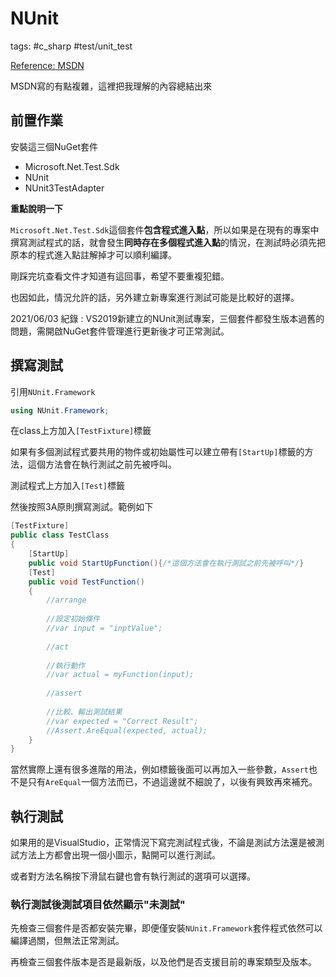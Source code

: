 #  NUnit

tags: #c_sharp #test/unit_test 

[Reference: MSDN](https://docs.microsoft.com/zh-tw/dotnet/core/testing/unit-testing-with-nunit)

MSDN寫的有點複雜，這裡把我理解的內容總結出來

## 前置作業

安裝這三個NuGet套件

* Microsoft.Net.Test.Sdk
* NUnit
* NUnit3TestAdapter

**重點說明一下**

`Microsoft.Net.Test.Sdk`這個套件**包含程式進入點**，所以如果是在現有的專案中撰寫測試程式的話，就會發生**同時存在多個程式進入點**的情況，在測試時必須先把原本的程式進入點註解掉才可以順利編譯。

剛踩完坑查看文件才知道有這回事，希望不要重複犯錯。

也因如此，情況允許的話，另外建立新專案進行測試可能是比較好的選擇。

2021/06/03 紀錄 : VS2019新建立的NUnit測試專案，三個套件都發生版本過舊的問題，需開啟NuGet套件管理進行更新後才可正常測試。



## 撰寫測試

引用`NUnit.Framework`

```C#
using NUnit.Framework;
```



在class上方加入`[TestFixture]`標籤

如果有多個測試程式要共用的物件或初始屬性可以建立帶有`[StartUp]`標籤的方法，這個方法會在執行測試之前先被呼叫。

測試程式上方加入`[Test]`標籤

然後按照3A原則撰寫測試。範例如下

```C#
[TestFixture]
public class TestClass
{
    [StartUp]
    public void StartUpFunction(){/*這個方法會在執行測試之前先被呼叫*/}
    [Test]
    public void TestFunction()
    {
        //arrange
        
        //設定初始條件
        //var input = "inptValue";
        
        //act
        
        //執行動作
        //var actual = myFunction(input);
        
        //assert
        
        //比較、輸出測試結果
        //var expected = "Correct Result";
        //Assert.AreEqual(expected, actual);
    }
}
```



當然實際上還有很多進階的用法，例如標籤後面可以再加入一些參數，`Assert`也不是只有`AreEqual`一個方法而已，不過這邊就不細說了，以後有興致再來補充。



## 執行測試

如果用的是VisualStudio，正常情況下寫完測試程式後，不論是測試方法還是被測試方法上方都會出現一個小圖示，點開可以進行測試。

或者對方法名稱按下滑鼠右鍵也會有執行測試的選項可以選擇。



### 執行測試後測試項目依然顯示"未測試"

先檢查三個套件是否都安裝完畢，即便僅安裝`NUnit.Framework`套件程式依然可以編譯過關，但無法正常測試。

再檢查三個套件版本是否是最新版，以及他們是否支援目前的專案類型及版本。
